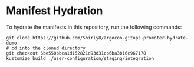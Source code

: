 # Manifest Hydration

To hydrate the manifests in this repository, run the following commands:

```shell
git clone https://github.com/Shirly8/argocon-gitops-promoter-hydrate-demo
# cd into the cloned directory
git checkout 6be550bbca1d152821d93d31cb6ba3b16c967170
kustomize build ./user-configuration/staging/integration
```
